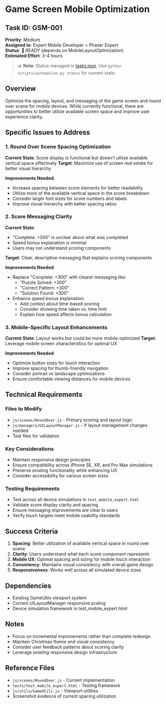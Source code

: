 # Game Screen Mobile Optimization

## Task ID: GSM-001
**Priority**: Medium  
**Assigned to**: Expert Mobile Developer + Phaser Expert  
**Status**: 🚀 READY (depends on MobileLayoutOptimization)  
**Estimated Effort**: 3-4 hours  
> 📊 **Note**: Status managed in [tasks.json](../tasks.json). Use `python scripts/automation.py status` for current state.


## Overview
Optimize the spacing, layout, and messaging of the game screen and round over scene for mobile devices. While currently functional, there are opportunities to better utilize available screen space and improve user experience clarity.

## Specific Issues to Address

### 1. Round Over Scene Spacing Optimization
**Current State**: Score display is functional but doesn't utilize available vertical space effectively
**Target**: Maximize use of screen real estate for better visual hierarchy

**Improvements Needed**:
- Increase spacing between score elements for better readability
- Utilize more of the available vertical space in the score breakdown
- Consider larger font sizes for score numbers and labels
- Improve visual hierarchy with better spacing ratios

### 2. Score Messaging Clarity
**Current State**: 
- "Complete: +300" is unclear about what was completed
- Speed bonus explanation is minimal
- Users may not understand scoring components

**Target**: Clear, descriptive messaging that explains scoring components

**Improvements Needed**:
- Replace "Complete: +300" with clearer messaging like:
  - "Puzzle Solved: +300" 
  - "Correct Pattern: +300"
  - "Solution Found: +300"
- Enhance speed bonus explanation:
  - Add context about time-based scoring
  - Consider showing time taken vs. time limit
  - Explain how speed affects bonus calculation

### 3. Mobile-Specific Layout Enhancements
**Current State**: Layout works but could be more mobile-optimized
**Target**: Leverage mobile screen characteristics for optimal UX

**Improvements Needed**:
- Optimize button sizes for touch interaction
- Improve spacing for thumb-friendly navigation
- Consider portrait vs landscape optimizations
- Ensure comfortable viewing distances for mobile devices

## Technical Requirements

### Files to Modify
- `js/scenes/RoundOver.js` - Primary scoring and layout logic
- `js/managers/UILayoutManager.js` - If layout management changes needed
- Test files for validation

### Key Considerations
- Maintain responsive design principles
- Ensure compatibility across iPhone SE, XR, and Pro Max simulations
- Preserve existing functionality while enhancing UX
- Consider accessibility for various screen sizes

### Testing Requirements
- Test across all device simulations in `test_mobile_expert.html`
- Validate score display clarity and spacing
- Ensure messaging improvements are clear to users
- Verify touch targets meet mobile usability standards

## Success Criteria
1. **Spacing**: Better utilization of available vertical space in round over scene
2. **Clarity**: Users understand what each score component represents
3. **Mobile UX**: Optimal spacing and sizing for mobile touch interaction
4. **Consistency**: Maintains visual consistency with overall game design
5. **Responsiveness**: Works well across all simulated device sizes

## Dependencies
- Existing GameUtils viewport system
- Current UILayoutManager responsive scaling
- Device simulation framework in test_mobile_expert.html

## Notes
- Focus on incremental improvements rather than complete redesign
- Maintain Christmas theme and visual consistency
- Consider user feedback patterns about scoring clarity
- Leverage existing responsive design infrastructure

## Reference Files
- `js/scenes/RoundOver.js` - Current implementation
- `tests/test_mobile_expert.html` - Testing framework
- `js/utils/GameUtils.js` - Viewport utilities
- Screenshot evidence of current spacing utilization
